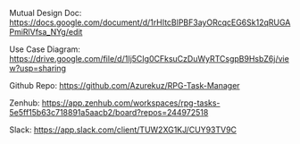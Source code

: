 Mutual Design Doc:
https://docs.google.com/document/d/1rHItcBlPBF3ayORcqcEG6Sk12qRUGAPmiRlVfsa_NYg/edit

Use Case Diagram:
https://drive.google.com/file/d/1Ij5CIg0CFksuCzDuWyRTCsgpB9HsbZ6j/view?usp=sharing

Github Repo:
https://github.com/Azurekuz/RPG-Task-Manager

Zenhub:
https://app.zenhub.com/workspaces/rpg-tasks-5e5ff15b63c718891a5aacb2/board?repos=244972518

Slack:
https://app.slack.com/client/TUW2XG1KJ/CUY93TV9C
